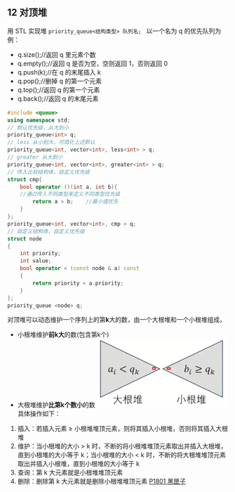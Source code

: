 ## 12 对顶堆
用 STL 实现堆
`priority_queue<结构类型> 队列名; `
以一个名为 q 的优先队列为例：
* q.size();//返回 q 里元素个数
* q.empty();//返回 q 是否为空，空则返回 1，否则返回 0
* q.push(k);//在 q 的末尾插入 k
* q.pop();//删掉 q 的第一个元素
* q.top();//返回 q 的第一个元素
* q.back();//返回 q 的末尾元素
```c++
#include <queue>
using namespace std;
// 默认优先级，从大到小
priority_queue<int> q;
// less 从小到大，可简化上述默认
priority_queue<int, vector<int>, less<int> > q;
// greater 从大到小
priority_queue<int, vector<int>, greater<int> > q;
// 传入比较结构体，自定义优先级
struct cmp{
    bool operator ()(int a, int b){    
    //通过传入不同类型来定义不同类型优先级
        return a > b;    //最小值优先
    }
};
priority_queue<int, vector<int>, cmp > q;
// 自定义结构体，自定义优先级
struct node
{
	int priority;
    int value;
    bool operator < (const node & a) const
    {
        return priority < a.priority;
    }
};
priority_queue <node> q;
```

对顶堆可以动态维护一个序列上的第**k**大的数，由一个大根堆和一个小根堆组成，
- 小根堆维护**前k大**的数(包含第k个)
- 大根堆维护**比第k个数小**的数
![](Images/Pasted%20image%2020240823194003.png)
具体操作如下：
1. 插入：若插入元素 $\geq$ 小根堆堆顶元素，则将其插入小根堆，否则将其插入大根堆
2. 维护：当小根堆的大小 > k 时，不断的将小根堆堆顶元素取出并插入大根堆，直到小根堆的大小等于 k；当小根堆的大小 < k 时，不断的将大根堆堆顶元素取出并插入小根堆，直到小根堆的大小等于 k
3. 查询：第 k 大元素就是小根堆堆顶元素
4. 删除：删除第 k 大元素就是删除小根堆堆顶元素
[P1801 黑匣子](https://www.luogu.com.cn/problem/P1801)
